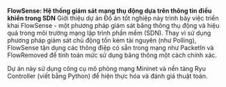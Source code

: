 
**FlowSense: Hệ thống giám sát mạng thụ động dựa trên thông tin điều khiển trong SDN**
Giới thiệu dự án 
Đồ án tốt nghiệp này trình bày việc triển khai FlowSense - một phương pháp giám sát băng thông thụ động và hiệu quả trong môi trường mạng lập trình phần mềm (SDN). Thay vì sử dụng phương pháp giám sát chủ động tốn kém tài nguyên (như Polling), FlowSense tận dụng các thông điệp có sẵn trong mạng như PacketIn và FlowRemoved để tính toán mức sử dụng băng thông một cách chính xác.

Dự án này sử dụng công cụ mô phỏng mạng Mininet và nền tảng Ryu Controller (viết bằng Python) để hiện thực hóa và đánh giá thuật toán.
